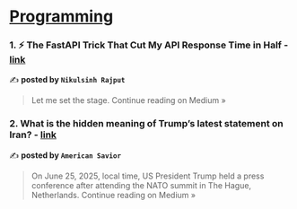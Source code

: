 
<h1><a href=https://medium.com/tag/programming/recommended target="_blank" rel="noopener noreferrer">Programming</a></h1>
<h3>1. ⚡ The FastAPI Trick That Cut My API Response Time in Half - <a href="https://medium.com/@hadiyolworld007/the-fastapi-trick-that-cut-my-api-response-time-in-half-1943513d9ceb?source=rss------programming-5" target="_blank" rel="noopener noreferrer">link</a></h3>

✍️ **posted by `Nikulsinh Rajput`**

<blockquote>Let me set the stage.
Continue reading on Medium »</blockquote>

<h3>2. What is the hidden meaning of Trump’s latest statement on Iran? - <a href="https://medium.com/@f3782090962/what-is-the-hidden-meaning-of-trumps-latest-statement-on-iran-35d39fa18894?source=rss------programming-5" target="_blank" rel="noopener noreferrer">link</a></h3>

✍️ **posted by `American Savior`**

<blockquote>On June 25, 2025, local time, US President Trump held a press conference after attending the NATO summit in The Hague, Netherlands.
Continue reading on Medium »</blockquote>

